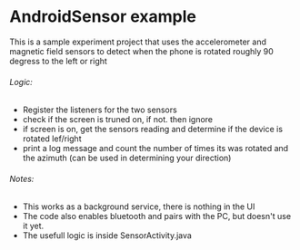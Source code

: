 # AndroidSensor example
This is a sample experiment project that uses the accelerometer and magnetic field sensors to detect when the phone is rotated roughly 90 degress to the left or right

###### Logic:
- Register the listeners for the two sensors
- check if the screen is truned on, if not. then ignore
- if screen is on, get the sensors reading and determine if the device is rotated lef/right
- print a log message and count the number of times its was rotated and the azimuth (can be used in determining your direction)



###### Notes:
- This works as a background service, there is nothing in the UI
- The code also enables bluetooth and pairs with the PC, but doesn't use it yet.
- The usefull logic is inside SensorActivity.java